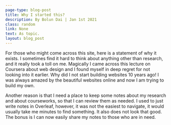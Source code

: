 ```yaml
--- 
page-type: blog-post 
title: Why I started this? 
description: By Bolun Dai | Jan 1st 2021
class: random
link: None
text: As topic. 
layout: blog_post
--- 
```


For those who might come across this site, here is a statement of why it exists. I sometimes find it hard to think about anything other than research, and it really took a toll on me. Magically I came across this lecture on Coursera about web design and I found myself in deep regret for not looking into it earlier. Why did I not start building websites 10 years ago! I was always amazed by the beautiful websites online and now I am trying to build my own.

Another reason is that I need a place to keep some notes about my research and about courseworks, so that I can review them as needed. I used to just write notes in Overleaf, however, it was not the easiest to navigate, it would usually take me minutes to find something. It also does not look that good. The bonus is I can now easily share my notes to those who are in need.

<d-byline></d-byline>